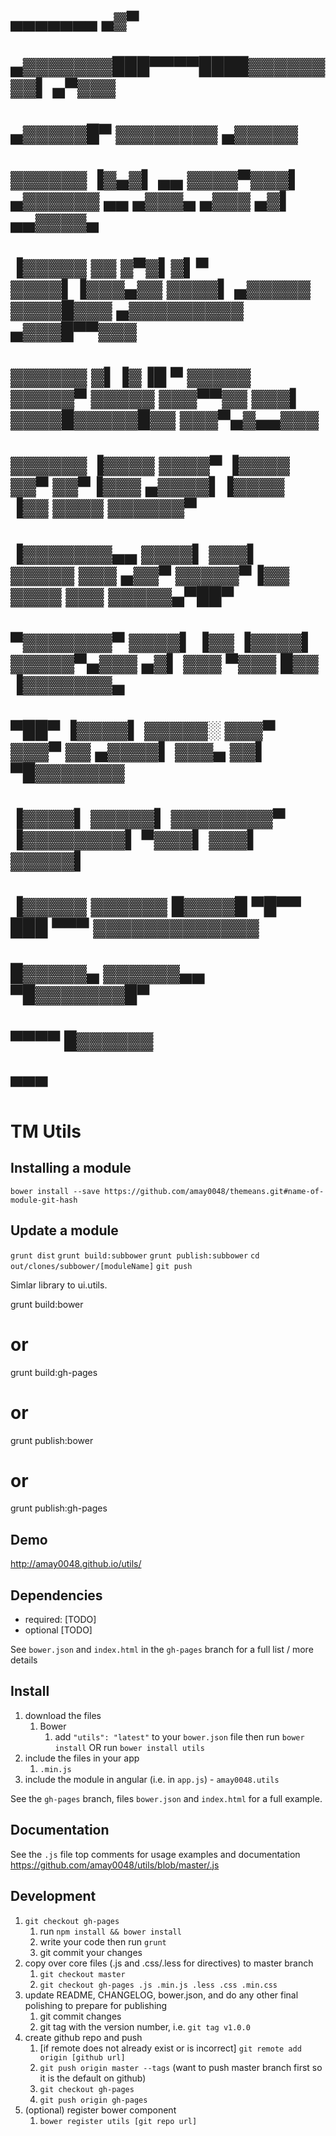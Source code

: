 #           ▄▄▄▄▄▄▄             ▄▓▀                                               
#     ▄▓▓▓▓▓▓▓███▀▀▀▀████▓▓▓▓▓▓▓▓▌    ▄▀▓▓▓                                       
#   ▄▓▓▓▓▓█▀             ▓▓▓▓▓▓▓▓   ▄▓▓▓▓▓                                        
#  ▓▓▓▓▓▓  ▐▓▄▓▌   ▄▄   ▓▓▓▓▀▓▓▓▌ ▄▓▓▓▓▓▓     ▄▄     ▄▓▓▓▄    ▄▓▓▓  ▄▓▌   ▄▄▓▓▓▓▄ 
# ▐▓▓▓▓▓   ▓▓ ▓▀▓▌▓▌▀  ▓▓▓▓▌▐▓▓▓▄▓▓ ▓▓▓▓▌  ▄▓▓▓▓▓  ▓▓▓▓█▓▓▓ ▄▓▓▓▓▓▓▓▓▓  ▄▓▓▓█▀▀▓▓▓
# ▓▓▓▓▓▓   ▓▌▐▓▐█ ▀   ▓▓▓▓▓ ▓▓▓▓▓▀ ▓▓▓▓▓  ▓▓▓▀▀▓▓ ▓▓▓▌  ▓▓▓▓█▓▓▓▓▓█▓▓  ▓▓▓▀▄▓▄▄▓▓▓
# ▓▓▓▓▓▓             ▐▓▓▓▓  ▓▓▓▓▀ ▐▓▓▓▓  ▓▓▀  ▓▓▀▐▓▓▓ ▄▓▓▓▓▌▐▓▓▓▓ ▐▓▓ ▓▓▓▓ ▓▓▓▓▓▓▀
# ▐▓▓▓▓▓▓▓▄▄         ▓▓▓▓▌  ▓▓▓▌  ▓▓▓▓▓ ▓▓▓ ▄▓▓▀  ▓▓▓▓▓▀▐▓▓ ▓▓▓▓  ▓▓▓ ▓▓▓▓▓▄▀██▀  
#  ▀▓▓▓▓▓▓▓▀         ▓▓▓▓▌  ▐▓▓  ▐▓▓▓▓▌ ▓▓▓▓▓▀▄▓▓▓ ▄▓▌  ▓▓▓ ▀▓▓▓  █▓▓ ▐▓▓▓▓▓▓▓▄   
#     ▀██▀          ▐▓▓▓▓▌       ▓▓▓▓▓░ ▓▓▓▀  ▓▓▓▀ ▓▓ ▄▓▓▓▓▌ ▓▓▓▄  ▓▓▌  ▀█▓▓▓▓▓▓▓ 
#                   ▐▓▓▓▓▌       ▓▓▓▓▓▌ ▓▓▓▓▓▓▓▓▀ ▐▓▓▓▓▓▓▓▓▌ ▀▓▓▓▌ ▓▓▓▌     ▓▓▓▓▓▌
#                   ▐▓▓▓▓▓       ▓▓▓▓▓▓  █▓▓▓▓█    ▀█▀▀  ███  ▀▀▀   ▓▓▓▓▓▓▓▓▓▓▓▓▓ 
#                    █▓▓▓▓▓▄      ▓▓▓▓▓▓▄▄                           ▀█▓▓▓▓▓▓▓█▀  
#                      ▀▀▀▀        █▓▓▓▓▓▓                                        
#                                    ▀▀▀                                          

# TM Utils

## Installing a module
`bower install --save https://github.com/amay0048/themeans.git#name-of-module-git-hash`

## Update a module
`grunt dist`
`grunt build:subbower`
`grunt publish:subbower`
`cd out/clones/subbower/[moduleName]`
`git push`


Simlar library to ui.utils.

grunt build:bower
# or
grunt build:gh-pages
# or
grunt publish:bower
# or
grunt publish:gh-pages

## Demo
http://amay0048.github.io/utils/

## Dependencies
- required:
	[TODO]
- optional
	[TODO]

See `bower.json` and `index.html` in the `gh-pages` branch for a full list / more details

## Install
1. download the files
	1. Bower
		1. add `"utils": "latest"` to your `bower.json` file then run `bower install` OR run `bower install utils`
2. include the files in your app
	1. `.min.js`
3. include the module in angular (i.e. in `app.js`) - `amay0048.utils`

See the `gh-pages` branch, files `bower.json` and `index.html` for a full example.


## Documentation
See the `.js` file top comments for usage examples and documentation
https://github.com/amay0048/utils/blob/master/.js


## Development

1. `git checkout gh-pages`
	1. run `npm install && bower install`
	2. write your code then run `grunt`
	3. git commit your changes
2. copy over core files (.js and .css/.less for directives) to master branch
	1. `git checkout master`
	2. `git checkout gh-pages .js .min.js .less .css .min.css`
3. update README, CHANGELOG, bower.json, and do any other final polishing to prepare for publishing
	1. git commit changes
	2. git tag with the version number, i.e. `git tag v1.0.0`
4. create github repo and push
	1. [if remote does not already exist or is incorrect] `git remote add origin [github url]`
	2. `git push origin master --tags` (want to push master branch first so it is the default on github)
	3. `git checkout gh-pages`
	4. `git push origin gh-pages`
5. (optional) register bower component
	1. `bower register utils [git repo url]`
